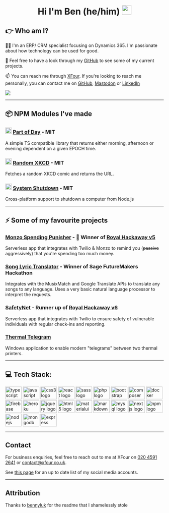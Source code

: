 <!--
Here are some ideas to get you started:

- 🔭 I’m currently working on ...
- 🌱 I’m currently learning ...
- 👯 I’m looking to collaborate on ...
- 🤔 I’m looking for help with ...
- 💬 Ask me about ...
- 📫 How to reach me: ...
- 😄 Pronouns: ...
- ⚡ Fun fact: ...
-->

<div align="center">
    <br/>
    <h1>
        Hi I'm Ben (he/him)
        <img src="https://media.giphy.com/media/hvRJCLFzcasrR4ia7z/giphy.gif" width="30px"/>
    </h1>
</div>

## 👉 Who am I?
👨‍💻 I'm an ERP/ CRM specialist focusing on Dynamics 365. I'm passionate about how technology can be used for good. 

🔭 Feel free to have a look through my [GitHub](https://github.com/benjisoft) to see some of my current projects. 

📫 You can reach me through [XFour](https://xfour.co.uk). If you're looking to reach me personally, you can contact me on [GitHub](https://github.com/benjisoft), <a rel="me" href="https://social.benjilewis.dev/@benji">Mastodon</a> or [LinkedIn](https://linkedin.com/in/benji-lewis) 

![](https://raw.githubusercontent.com/benjisoft/benjisoft/f73be61ebb18581074b3d8040c14ffa39e1cc27e/github-contribution-grid-snake.svg)

---

## 📦 NPM Modules I've made
### <img src="https://cdn.jsdelivr.net/gh/devicons/devicon/icons/typescript/typescript-original.svg" height="20" alt="typescript logo"  /> [Part of Day](https://www.npmjs.com/package/@visimedia/part-of-day) - MIT
A simple TS compatible library that returns either morning, afternoon or evening dependent on a given EPOCH time.

### <img src="https://cdn.jsdelivr.net/gh/devicons/devicon/icons/typescript/typescript-original.svg" height="20" alt="typescript logo"  /> [Random XKCD](https://www.npmjs.com/package/@visimedia/random-xkcd) - MIT
Fetches a random XKCD comic and returns the URL.

### <img src="https://cdn.jsdelivr.net/gh/devicons/devicon/icons/javascript/javascript-original.svg" height="20" alt="javascript logo"  /> [System Shutdown](https://www.npmjs.com/package/@visimedia/system-shutdown) - MIT
Cross-platform support to shutdown a computer from Node.js

---
<!-- 
## 🔭 Projects I’m currently working on

[Archivord](https://github.com/benjisoft/Archivord) - An Archvial bot for Discord. All data will be submitted to the [Arctic World Archive](https://arcticworldarchive.org/). 

--- -->

## ⚡ Some of my favourite projects
### [Monzo Spending Punisher](https://github.com/benjisoft/Monzo-Spending-Punisher) - 🥇 Winner of [Royal Hackaway v5](https://www.royalhackaway.com/)  
Serverless app that integrates with Twilio & Monzo to remind you (~~passive~~ aggressively) that you're spending too much money. 

### [Song Lyric Translator](https://github.com/benjisoft/Song-Lyric-Translator) - Winner of Sage FutureMakers Hackathon
Integrates with the MusixMatch and Google Translate APIs to translate any songs to any language. Uses a very basic natural language processor to interpret the requests. 

### [SafetyNet](https://github.com/benjisoft/SafetyNet) - Runner up of [Royal Hackaway v6](https://www.royalhackaway.com/)
Serverless app that integrates with Twilio to ensure safety of vulnerable individuals with regular check-ins and reporting. 

### [Thermal Telegram](https://github.com/benjisoft/Thermal-Telegram)
Windows application to enable modern "telegrams" between two thermal printers. 

---

## 💻 Tech Stack:

<div align="left">
    <img src="https://cdn.jsdelivr.net/gh/devicons/devicon/icons/typescript/typescript-original.svg" height="40" width="52" alt="typescript logo"  />
    <img src="https://cdn.jsdelivr.net/gh/devicons/devicon/icons/javascript/javascript-original.svg" height="40" width="52" alt="javascript logo"  />
    <img src="https://cdn.jsdelivr.net/gh/devicons/devicon/icons/css3/css3-original.svg" height="40" width="52" alt="css3 logo"  />
    <img src="https://cdn.jsdelivr.net/gh/devicons/devicon/icons/react/react-original.svg" height="40" width="52" alt="react logo"  />
    <img src="https://cdn.jsdelivr.net/gh/devicons/devicon/icons/sass/sass-original.svg" height="40" width="52" alt="sass logo"  />
    <img src="https://cdn.jsdelivr.net/gh/devicons/devicon/icons/php/php-original.svg" height="40" width="52" alt="php logo"  />
    <img src="https://cdn.jsdelivr.net/gh/devicons/devicon/icons/bootstrap/bootstrap-original.svg" height="40" width="52" alt="bootstrap logo"  />
    <img src="https://cdn.jsdelivr.net/gh/devicons/devicon/icons/composer/composer-original.svg" height="40" width="52" alt="composer logo"  />
    <img src="https://cdn.jsdelivr.net/gh/devicons/devicon/icons/docker/docker-original.svg" height="40" width="52" alt="docker logo"  />
    <img src="https://cdn.jsdelivr.net/gh/devicons/devicon/icons/firebase/firebase-plain.svg" height="40" width="52" alt="firebase logo"  />
    <img src="https://cdn.jsdelivr.net/gh/devicons/devicon/icons/heroku/heroku-original.svg" height="40" width="52" alt="heroku logo"  />
    <img src="https://cdn.jsdelivr.net/gh/devicons/devicon/icons/jquery/jquery-original.svg" height="40" width="52" alt="jquery logo"  />
    <img src="https://cdn.jsdelivr.net/gh/devicons/devicon/icons/html5/html5-original.svg" height="40" width="52" alt="html5 logo"  />
    <img src="https://cdn.jsdelivr.net/gh/devicons/devicon/icons/materialui/materialui-original.svg" height="40" width="52" alt="materialui logo"  />
    <img src="https://cdn.jsdelivr.net/gh/devicons/devicon/icons/markdown/markdown-original.svg" height="40" width="52" alt="markdown logo"  />
    <img src="https://cdn.jsdelivr.net/gh/devicons/devicon/icons/mysql/mysql-original.svg" height="40" width="52" alt="mysql logo"  />
    <img src="https://cdn.jsdelivr.net/gh/devicons/devicon/icons/nextjs/nextjs-original.svg" height="40" width="52" alt="nextjs logo"  />
    <img src="https://cdn.jsdelivr.net/gh/devicons/devicon/icons/npm/npm-original-wordmark.svg" height="40" width="52" alt="npm logo"  />
    <img src="https://cdn.jsdelivr.net/gh/devicons/devicon/icons/nodejs/nodejs-original.svg" height="40" width="52" alt="nodejs logo"  />
    <img src="https://cdn.jsdelivr.net/gh/devicons/devicon/icons/mongodb/mongodb-original.svg" height="40" width="52" alt="mongodb logo"  />
    <img src="https://cdn.jsdelivr.net/gh/devicons/devicon/icons/express/express-original.svg" height="40" width="52" alt="express logo"  />
</div>

---

## Contact
For business enquiries, feel free to reach out to me at XFour on <a href="tel:+442045912641">020 4591 2641</a> or [contact@xfour.co.uk](mailto:contact@xfour.co.uk). 

See [this page](socials.md) for an up to date list of my social media accounts. 

---

## Attribution
Thanks to [bennyluk](https://github.com/bennyluk) for the readme that I shamelessly stole
